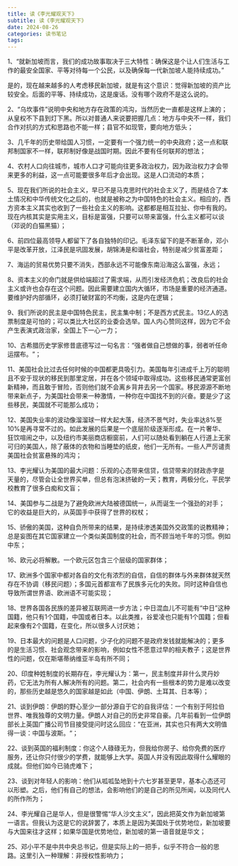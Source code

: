 ```yaml
---
title: 读《李光耀观天下》
subtitle: 读《李光耀观天下》
date: 2024-08-26
categories: 读书笔记
tags: 
---
```


1、“就新加坡而言，我们的成功故事取决于三大特性：确保这是个让人们生活与工作的最安全国家、平等对待每一个公民，以及确保每一代新加坡人能持续成功。”

是的，现在越来越多的人考虑移民新加坡，就是有这个意识：觉得新加坡的资产比较安全。后面的平等、持续成功，这是废话。没有哪个政府不是这么说的。

2、“乌坎事件”说明中央和地方存在政策的鸿沟，当然历史一直都是这样上演的；从皇权不下县到灯下黑。所以对普通人来说要把握几点：地方与中央不一样，我们合作对抗的方式和思路也不能一样；县官不如现管，要向地方低头；

3、几千年的历史带给国人习惯，一定要有一个强力统一的中央政府；这一点和联邦制国家不一样，联邦制好像是战国时期。因此不要有任何联邦的想法；

4、农村人口向往城市，城市人口才可能向往更多政治权力，因为政治权力才会带来更多的利益，这一点可能要很多年后才会出现。这是人口流动的本质；

5、现在我们所说的社会主义，早已不是马克思时代的社会主义了，而是结合了本土情况和中华传统文化之后的，也就是被称之为中国特色的社会主义。相应的，西方资本主义其实也收到了一些社会主义的影响。这都都是相互拉扯、你中有我的。现在内核其实是实用主义，目标是富强，只要可以带来富强，什么主义都可以谈（邓说的白猫黑猫）；

6、前四位最高领导人都留下了各自独特的印记。毛泽东留下的是不断革命，邓小平是改革开放，江泽民是巩固发展，胡锦涛是和谐社会，特别是减少贫富差距；

7、海运的贸易优势只要不消失，西部永远不可能像东南沿海这么富强，永远；

8、资本主义的命门就是供给端超过了需求端，从而引发经济危机；改良后的社会主义或许也会存在这个问题。因此需要建立国内大循环，市场是重要的经济通道。要维护好内部循环，必须打破财富的不均衡，这是内在逻辑；

9、我们所说的民主是中国特色民主，民主集中制；不是西方式民主。13亿人的选票制度是可怕的；可以类比大社区的业委会选举。国人内心赞同这样，因为它不会产生表演式政治家，全国上下一心一力；

10、古希腊历史学家修昔底德写过一句名言：​“强者做自己想做的事，弱者听任命运摆布。​”；

11、美国社会比过去任何时候的中国都更具吸引力。美国每年引进成千上万的聪明且不安于现状的移民到那里定居，并在各个领域中取得成功。这些移民通常更富创新精神，而且敢于冒险，否则他们就不会离乡背井去另一个国家。移民源源不断地带来新点子，为美国社会带来一种激情，一种你在中国找不到的兴奋。要是少了这些移民，美国就不可能那么成功；

12、美国失业率的波动像溜溜球一样大起大落，经济不景气时，失业率达8%至10%是再寻常不过的。如此发展的后果是一个底层阶级逐渐形成。在一片奢华、狂饮喧闹之中，以及纽约市美丽商店橱窗前，人们可以随处看到躺在人行道上无家可归的美国人，除了蔽体的衣物和当睡垫的纸皮，他们一无所有。一些人严厉谴责美国社会贫富悬殊的鸿沟；

13、李光耀认为美国的最大问题：乐观的心态带来信贷，信贷带来的财政赤字是天量的，尽管会让全世界买单，但总有泡沫挤破的一天；教育，两极分化，平民学校教育了很多白痴和文盲；

14、美国参与二战是为了避免欧洲大陆被德国统一，从而诞生一个强劲的对手；它的收益是巨大的，从英国手中获得了世界的权杖；

15、骄傲的美国，这种自负所带来的结果，是持续渗透美国外交政策的说教精神；总是妄图在其它国家建立一个类似美国制度的社会，而不顾当地千年的习惯。例如中东；

16、欧元必将解散。一个欧元区包含三个层级的国家群体；

17、欧洲多个国家中都对各自的文化有浓烈的自信，自信的群体与外来群体就天然存在不协调（移民问题）；多国元首都宣布了民族多元化的失败。同时这种自信也导致所谓世界语、欧洲语不可能实现；

18、世界各国各民族的差异被互联网进一步方法；中日混血儿不可能有“中日”这种国籍，他只有1个国籍，中国或者日本。以此类推，谷爱凌也只能有1个国籍；但看起来像有2个国籍，在变化，所以很多人讨厌她；

19、日本最大的问题是人口问题，少子化的问题不是政府发钱就能解决的；更多的是生活习惯、社会观念带来的影响，例如女性不愿意过早的相夫教子；这是世界性的问题，仅在斯堪蒂纳维亚半岛有所不同；

20、印度种姓制度的长期存在，李光耀认为：第一，民主制度并非什么灵丹妙药，它无法为所有人解决所有的问题。第二，社会内有一些根本的势力是难以改变的，那些历史越是悠久的国家越是如此（中国、伊朗、土耳其、日本等）；

21、谈到伊朗：伊朗的野心至少一部分源自于它的自我评估：一个有别于阿拉伯世界、唯我独尊的文明力量。伊朗人对自己的历史非常自豪。几年前看到一位伊朗部长上英国广播公司节目接受提问时这么回应：​“在亚洲，其实也只有两大文明值得一谈：中国与波斯。​“；

22、谈到英国的福利制度：你这个人碌碌无为，但我给你房子、给你免费的医疗服务，还让你只付很少的学费，就能够上大学。英国人并没有因此取得什么耀眼的成就。但他们如今已骑虎难下；

23、谈到对年轻人的影响：他们从呱呱坠地到十六七岁甚至更早，基本心态还可以形塑。之后，他们有自己的想法，会影响他们的是自己的所见所闻，以及同代人的所作所为；

24、李光耀自己是华人，但是很警惕“华人沙文主义”，因此把英文作为新加坡第一语言。但我认为这是它的说辞罢了，本质上是因为美国处于优势地位，新加坡要与大国来往才这样；如果华国是优势地位，新加坡的第一语音就是华文；

25、邓小平不是中共中央总书记，但是实际上的一把手，似乎不符合一般的思路。这里引入一种理解：非授权性影响力；


